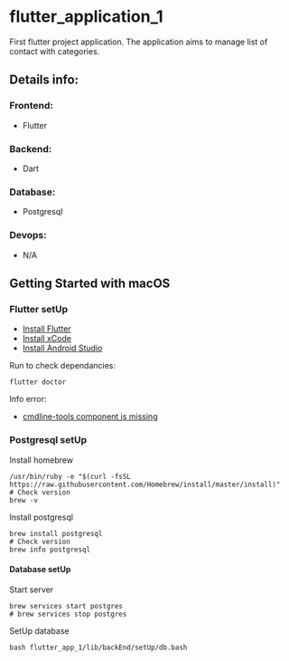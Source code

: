 # flutter_application_1
First flutter project application. The application aims to manage list of contact with categories.

## Details info:
### Frontend:
- Flutter
### Backend:
- Dart
### Database:
- Postgresql
### Devops:
- N/A

## Getting Started with macOS
### Flutter setUp
- [Install Flutter](https://docs.flutter.dev/get-started/install/macos)
- [Install xCode](https://apps.apple.com/us/app/xcode/id497799835?mt=12)
- [Install Android Studio](https://developer.android.com/studio?gclid=Cj0KCQiA8ICOBhDmARIsAEGI6o39f66VozuRhMIyFv77gAWBHTINDuZPGmpt3AXCYW7IJTYpan1YuHQaAq_zEALw_wcB&gclsrc=aw.ds)

Run to check dependancies:
```
flutter doctor
```
Info error:
- [cmdline-tools component is missing](https://stackoverflow.com/questions/68236007/i-am-getting-this-errors-cmdline-tools-component-is-missing-after-installing-f)


### Postgresql setUp
Install homebrew
```
/usr/bin/ruby -e "$(curl -fsSL https://raw.githubusercontent.com/Homebrew/install/master/install)"
# Check version
brew -v
```
Install postgresql
```
brew install postgresql
# Check version
brew info postgresql
```

#### Database setUp

Start server
```
brew services start postgres
# brew services stop postgres
```
SetUp database
```
bash flutter_app_1/lib/backEnd/setUp/db.bash
```
